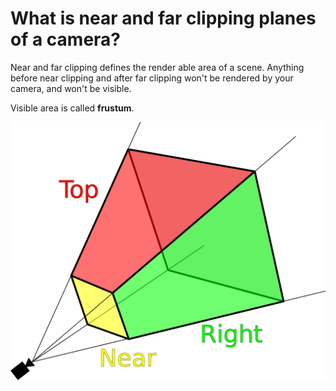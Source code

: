 # What is near and far clipping planes of a camera?

Near and far clipping defines the render able area of a scene. Anything before near clipping and after far clipping won't be rendered by your camera, and won't be visible.

Visible area is called **frustum**.

![Near and far clipping planes of a camera](../../../.gitbook/assets/1920px-viewfrustum.svg.png)



